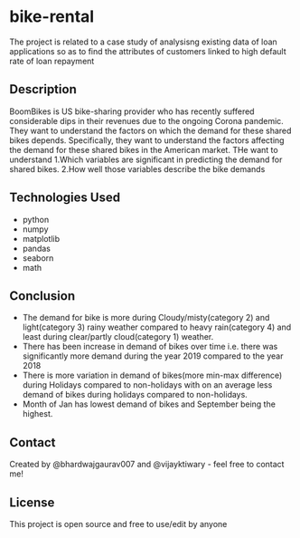 # bike-rental
The project is related to a case study of analysisng existing data of loan applications so as to find the attributes of customers linked to high default rate of loan repayment

## Description
BoomBikes is US bike-sharing provider who has recently suffered considerable dips in their revenues due to the ongoing Corona pandemic. They want to understand the factors on which the demand for these shared bikes depends. Specifically, they want to understand the factors affecting the demand for these shared bikes in the American market. THe want to understand
1.Which variables are significant in predicting the demand for shared bikes.
2.How well those variables describe the bike demands

## Technologies Used
- python
- numpy
- matplotlib
- pandas
- seaborn
- math

## Conclusion
- The demand for bike is more during Cloudy/misty(category 2) and light(category 3) rainy weather compared to heavy rain(category 4) and least during clear/partly cloud(category 1) weather.
- There has been increase in demand of bikes over time i.e. there was significantly more demand during the year 2019 compared to the year 2018
- There is more variation in demand of bikes(more min-max difference) during Holidays compared to non-holidays with on an average less demand of bikes during holidays compared to non-holidays.
- Month of Jan has lowest demand of bikes and September being the highest.

## Contact
Created by @bhardwajgaurav007 and @vijayktiwary - feel free to contact me!

## License
This project is open source and free to use/edit by anyone
